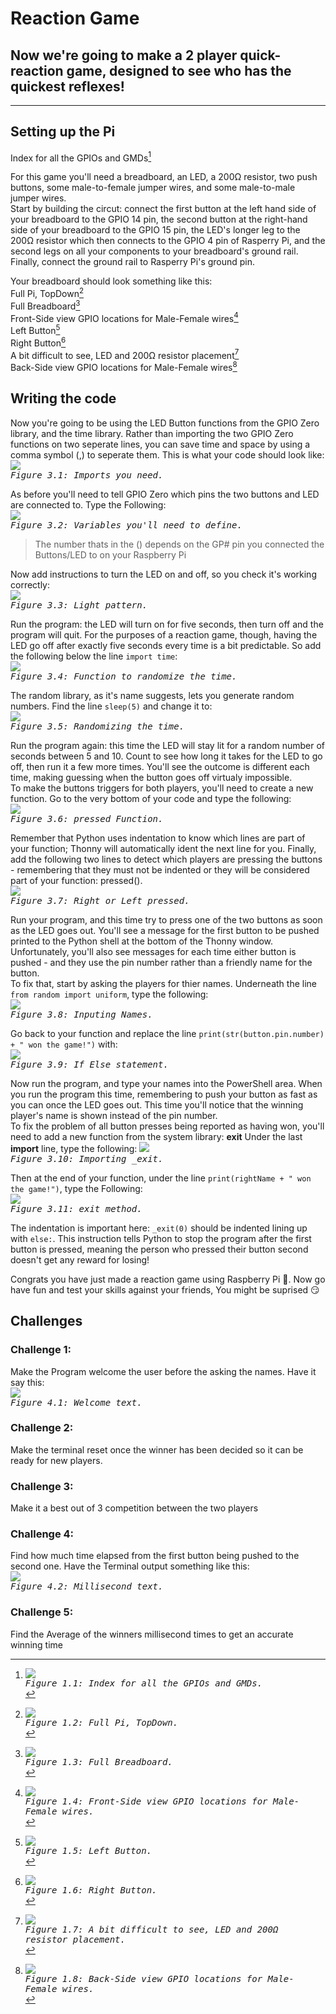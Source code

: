 # Reaction Game 
  Now we're going to make a 2 player quick-reaction game, designed to see who has the quickest reflexes!
---
---
## Setting up the Pi
Index for all the GPIOs and GMDs[^1]

  For this game you'll need a breadboard, an LED, a 200Ω resistor, two push buttons, some male-to-female jumper wires, and some male-to-male jumper wires.<br>
  Start by building the circut: connect the first button at the left hand side of your breadboard to the GPIO 14 pin, the second button at the right-hand side of your breadboard to the GPIO 15 pin, the LED's longer leg to the 200Ω resistor which then connects to the GPIO 4 pin of Rasperry Pi, and the second legs on all your components to your breadboard's ground rail. Finally, connect the ground rail to Rasperry Pi's ground pin.

Your breadboard should look something like this:<br>
Full Pi, TopDown[^2]<br>
Full Breadboard[^3]<br>
Front-Side view GPIO locations for Male-Female wires[^4]<br>
Left Button[^5]<br>
Right Button[^6]<br>
A bit difficult to see, LED and 200Ω resistor placement[^7]<br>
Back-Side view GPIO locations for Male-Female wires[^8]<br>

[^2]:<kbd><img src="https://github.com/JustisGuin/RaspberryPi-AboutMe/blob/main/images/SettingUpThePi01.JPG"><br><i>Figure 1.2: Full Pi, TopDown.</i></kbd><br>
[^3]:<kbd><img src="https://github.com/JustisGuin/RaspberryPi-AboutMe/blob/main/images/SettingUpThePi02.JPG"><br><i>Figure 1.3: Full Breadboard.</i></kbd><br>
[^4]:<kbd><img src="https://github.com/JustisGuin/RaspberryPi-AboutMe/blob/main/images/SettingUpThePi03.JPG"><br><i>Figure 1.4: Front-Side view GPIO locations for Male-Female wires.</i></kbd><br>
[^5]:<kbd><img src="https://github.com/JustisGuin/RaspberryPi-AboutMe/blob/main/images/SettingUpThePi04.JPG"><br><i>Figure 1.5: Left Button.</i></kbd><br>
[^6]:<kbd><img src="https://github.com/JustisGuin/RaspberryPi-AboutMe/blob/main/images/SettingUpThePi09.JPG"><br><i>Figure 1.6: Right Button.</i></kbd><br>
[^7]:<kbd><img src="https://github.com/JustisGuin/RaspberryPi-AboutMe/blob/main/images/SettingUpThePi11.JPG"><br><i>Figure 1.7: A bit difficult to see, LED and 200Ω resistor placement.</i></kbd><br>
[^8]:<kbd><img src="https://github.com/JustisGuin/RaspberryPi-AboutMe/blob/main/images/SettingUpThePi07.JPG"><br><i>Figure 1.8: Back-Side view GPIO locations for Male-Female wires.</i></kbd><br>

[^1]: <kbd><img src="https://github.com/JustisGuin/RaspberryPi-AboutMe/blob/main/images/SettingUpThePi08.JPG"><br><i>Figure 1.1: Index for all the GPIOs and GMDs.</i></kbd><br>
## Writing the code

  Now you're going to be using the LED Button functions from the GPIO Zero library, and the time library. Rather than importing the two GPIO Zero functions on two seperate lines, you can save time and space by using a comma symbol (,) to seperate them. This is what your code should look like:<br>
 <kbd><img src="https://github.com/JustisGuin/RaspberryPi-AboutMe/blob/main/images/WritingTheCode01.jpg"><br><i>Figure 3.1: Imports you need.</i></kbd><br>

  As before you'll need to tell GPIO Zero which pins the two buttons and LED are connected to. Type the Following:<br>
  <kbd><img src="https://github.com/JustisGuin/RaspberryPi-AboutMe/blob/main/images/WritingTheCode02.jpg"><br><i>Figure 3.2: Variables you'll need to define.</i></kbd><br>
  >The number thats in the () depends on the GP# pin you connected the Buttons/LED to on your Raspberry Pi<br>

  Now add instructions to turn the LED on and off, so you check it's working correctly:<br>
  <kbd><img src="https://github.com/JustisGuin/RaspberryPi-AboutMe/blob/main/images/WritingTheCode03.jpg"><br><i>Figure 3.3: Light pattern.</i></kbd><br>

  Run the program: the LED will turn on for five seconds, then turn off and the program will quit. For the purposes of a reaction game, though, having the LED go off after exactly five seconds every time is a bit predictable. So add the following below the line `import time`:<br>
  <kbd><img src="https://github.com/JustisGuin/RaspberryPi-AboutMe/blob/main/images/WritingTheCode04.jpg"><br><i>Figure 3.4: Function to randomize the time.</i></kbd><br>
 
  The random library, as it's name suggests, lets you generate random numbers. Find the line `sleep(5)` and change it to:<br>
  <kbd><img src="https://github.com/JustisGuin/RaspberryPi-AboutMe/blob/main/images/WritingTheCode05.jpg"><br><i>Figure 3.5: Randomizing the time.</i></kbd><br>

  Run the program again: this time the LED will stay lit for a random number of seconds between 5 and 10. Count to see how long it takes for the LED to go off, then run it a few more times. You'll see the outcome is different each time, making guessing when the button goes off virtualy impossible.<br>
  To make the buttons triggers for both players, you'll need to create a new function. Go to the very bottom of your code and type the following:<br>
  <kbd><img src="https://github.com/JustisGuin/RaspberryPi-AboutMe/blob/main/images/WritingTheCode06.jpg"><br><i>Figure 3.6: pressed Function.</i></kbd><br>

  Remember that Python uses indentation to know which lines are part of your function; Thonny will automatically ident the next line for you. Finally, add the following two lines to detect which players are pressing the buttons - remembering that they must not be indented or they will be considered part of your function: pressed().<br>
  <kbd><img src="https://github.com/JustisGuin/RaspberryPi-AboutMe/blob/main/images/WritingTheCode07.jpg"><br><i>Figure 3.7: Right or Left pressed.</i></kbd><br>

  Run your program, and this time try to press one of the two buttons as soon as the LED goes out. You'll see a message for the first button to be pushed printed to the Python shell at the bottom of the Thonny window. Unfortunately, you'll also see messages for each time either button is pushed - and they use the pin number rather than a friendly name for the button.<br>
  To fix that, start by asking the players for thier names. Underneath the line `from random import uniform`, type the following:<br>
  <kbd><img src="https://github.com/JustisGuin/RaspberryPi-AboutMe/blob/main/images/WritingTheCode08.jpg"><br><i>Figure 3.8: Inputing Names.</i></kbd><br>
  
  Go back to your function and replace the line `print(str(button.pin.number) + " won the game!")` with:<br>
    <kbd><img src="https://github.com/JustisGuin/RaspberryPi-AboutMe/blob/main/images/WritingTheCode09.jpg"><br><i>Figure 3.9: If Else statement.</i></kbd><br>

  Now run the program, and type your names into the PowerShell area. When you run the program this time, remembering to push your button as fast as you can once the LED goes out. This time you'll notice that the winning player's name is shown instead of the pin number.<br>
  To fix the problem of all button presses being reported as having won, you'll need to add a new function from the system library: <b>exit</b> Under the last <b>import</b> line, type the following:
  <kbd><img src="https://github.com/JustisGuin/RaspberryPi-AboutMe/blob/main/images/WritingTheCode10.jpg"><br><i>Figure 3.10: Importing _exit.</i></kbd><br>
  
Then at the end of your function, under the line `print(rightName + " won the game!")`, type the Following:<br>
  <kbd><img src="https://github.com/JustisGuin/RaspberryPi-AboutMe/blob/main/images/WritingTheCode11.jpg"><br><i>Figure 3.11: exit method.</i></kbd><br>

  The indentation is important here: `_exit(0)` should be indented lining up with `else:`. This instruction tells Python to stop the program after the first button is pressed, meaning the person who pressed their button second doesn't get any reward for losing!<br>
  
  
  Congrats you have just made a reaction game using Raspberry Pi 🎉. Now go have fun and test your skills against your friends, You might be suprised :smirk:<br>

## Challenges
### Challenge 1:
Make the Program welcome the user before the asking the names. Have it say this:<br>
<kbd><img src="https://github.com/JustisGuin/RaspberryPi-AboutMe/blob/main/images/Challenges01.jpg"><br><i>Figure 4.1: Welcome text.</i></kbd><br>

### Challenge 2: 
Make the terminal reset once the winner has been decided so it can be ready for new players.

### Challenge 3:
Make it a best out of 3 competition between the two players

### Challenge 4:
Find how much time elapsed from the first button being pushed to the second one. Have the Terminal output something like this:<br>
<kbd><img src="https://github.com/JustisGuin/RaspberryPi-AboutMe/blob/main/images/Challenges04.jpg"><br><i>Figure 4.2: Millisecond text.</i></kbd><br>

### Challenge 5:
Find the Average of the winners millisecond times to get an accurate winning time

